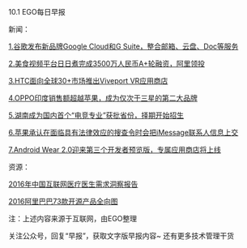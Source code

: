 10.1 EGO每日早报

新闻：

[1.谷歌发布新品牌Google Cloud和G Suite，整合邮箱、云盘、Doc等服务](http://news.mydrivers.com/1/501/501741.htm)

[2.美食视频平台日日煮完成3500万人民币A+轮融资，阿里领投](http://36kr.com/p/5053650.html?ktm_source=feed)

[3.HTC面向全球30+市场推出Viveport VR应用商店](https://36kr.com/newsflashes/26400)

[4.OPPO印度销售额超越苹果，成为仅次于三星的第二大品牌](http://www.cnbeta.com/articles/544433.htm)

[5.湖南成为国内首个“电竞专业”获批省份，择期开始招生](http://www.techweb.com.cn/onlinegamenews/2016-09-30/2403845.shtml)

[6.苹果承认在面临具有法律效应的搜查令时会把iMessage联系人信息上交](http://www.cnbeta.com/articles/544405.htm)

[7.Android Wear 2.0迎来第三个开发者预览版，专属应用商店将上线](http://www.cnbeta.com/articles/544423.htm)

资源：

[2016年中国互联网医疗医生需求洞察报告](http://www.iresearch.com.cn/report/2650.html)

[2016阿里巴巴73款开源产品全向图](https://yq.aliyun.com/articles/61022?spm=5176.100239.bloglist.31.WVDg90)

注：上述内容来源于互联网，由EGO整理

关注公众号，回复“早报”，获取文字版早报内容~
还有更多技术管理干货

